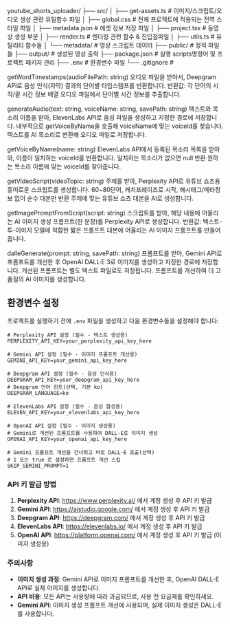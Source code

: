 

youtube_shorts_uploader/
├── src/
│   ├── get-assets.ts   # 이미지/스크립트/오디오 생성 관련 유틸함수 파일
│   ├── global.css      # 전체 프로젝트에 적용되는 전역 스타일 파일
│   ├── metadata.json   # 에셋 정보 저장 파일
│   ├── project.tsx     # 동영상 생성 부분
│   ├── render.ts       # 렌더링 관련 함수 & 진입점파일
│   ├── utils.ts       	# 유틸리티 함수들
│   └── metadata/       # 영상 스크립트 데이터
├── public/             # 정적 파일들
├── output/             # 생성된 영상 출력
├── package.json        # 실행 scripts명령어 및 프로젝트 패키지 관리
├── .env                # 환경변수 파일
└── .gitignore          #



getWordTimestamps(audioFilePath: string)
오디오 파일을 받아서, Deepgram API로 음성 인식(자막) 결과의 단어별 타임스탬프를 반환합니다.
반환값: 각 단어의 시작/끝 시간 정보 배열
오디오 파일에서 단어별 시간 정보를 추출합니다.

generateAudio(text: string, voiceName: string, savePath: string)
텍스트와 목소리 이름을 받아, ElevenLabs API로 음성 파일을 생성하고 지정한 경로에 저장합니다.
내부적으로 getVoiceByName을 호출해 voiceName에 맞는 voiceId를 찾습니다.
텍스트를 AI 목소리로 변환해 오디오 파일로 저장합니다.

getVoiceByName(name: string)
ElevenLabs API에서 등록된 목소리 목록을 받아와, 이름이 일치하는 voiceId를 반환합니다.
일치하는 목소리가 없으면 null 반환
원하는 목소리 이름에 맞는 voiceId를 찾아줍니다.

getVideoScript(videoTopic: string)
주제를 받아, Perplexity API로 유튜브 쇼츠용 흥미로운 스크립트를 생성합니다.
60~80단어, 캐치프레이즈로 시작, 해시태그/메타정보 없이 순수 대본만 반환
주제에 맞는 유튜브 쇼츠 대본을 AI로 생성합니다.

getImagePromptFromScript(script: string)
스크립트를 받아, 해당 내용에 어울리는 AI 이미지 생성 프롬프트(한 문장)를 Perplexity API로 생성합니다.
반환값: 텍스트-투-이미지 모델에 적합한 짧은 프롬프트
대본에 어울리는 AI 이미지 프롬프트를 만들어줍니다.

dalleGenerate(prompt: string, savePath: string)
프롬프트를 받아, Gemini API로 프롬프트를 개선한 후 OpenAI DALL·E 3로 이미지를 생성하고 지정한 경로에 저장합니다.
개선된 프롬프트는 별도 텍스트 파일로도 저장됩니다.
프롬프트를 개선하여 더 고품질의 AI 이미지를 생성합니다.

## 환경변수 설정

프로젝트를 실행하기 전에 `.env` 파일을 생성하고 다음 환경변수들을 설정해야 합니다:

```env
# Perplexity API 설정 (필수 - 텍스트 생성용)
PERPLEXITY_API_KEY=your_perplexity_api_key_here

# Gemini API 설정 (필수 - 이미지 프롬프트 개선용)
GEMINI_API_KEY=your_gemini_api_key_here

# Deepgram API 설정 (필수 - 음성 인식용)
DEEPGRAM_API_KEY=your_deepgram_api_key_here
# Deepgram 언어 힌트(선택, 기본 ko)
DEEPGRAM_LANGUAGE=ko

# ElevenLabs API 설정 (필수 - 음성 합성용)
ELEVEN_API_KEY=your_elevenlabs_api_key_here

# OpenAI API 설정 (필수 - 이미지 생성용)
# Gemini로 개선된 프롬프트를 사용하여 DALL-E로 이미지 생성
OPENAI_API_KEY=your_openai_api_key_here

# Gemini 프롬프트 개선을 건너뛰고 바로 DALL·E 호출(선택)
# 1 또는 true 로 설정하면 프롬프트 개선 스킵
SKIP_GEMINI_PROMPT=1
```

### API 키 발급 방법

1. **Perplexity API**: https://www.perplexity.ai/ 에서 계정 생성 후 API 키 발급
2. **Gemini API**: https://aistudio.google.com/ 에서 계정 생성 후 API 키 발급
3. **Deepgram API**: https://deepgram.com/ 에서 계정 생성 후 API 키 발급
4. **ElevenLabs API**: https://elevenlabs.io/ 에서 계정 생성 후 API 키 발급
5. **OpenAI API**: https://platform.openai.com/ 에서 계정 생성 후 API 키 발급 (이미지 생성용)

### 주의사항

- **이미지 생성 과정**: Gemini API로 이미지 프롬프트를 개선한 후, OpenAI DALL-E API로 실제 이미지를 생성합니다.
- **API 비용**: 모든 API는 사용량에 따라 과금되므로, 사용 전 요금제를 확인하세요.
- **Gemini API**: 이미지 생성 프롬프트 개선에 사용되며, 실제 이미지 생성은 DALL-E를 사용합니다.